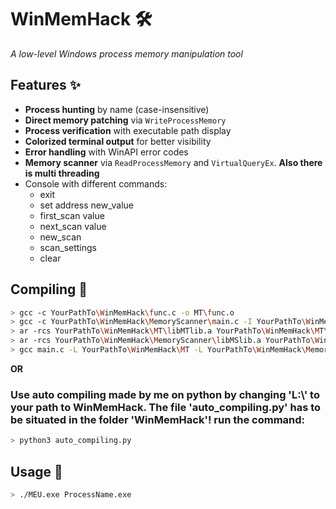 # WinMemHack 🛠️  
*A low-level Windows process memory manipulation tool*

## Features ✨
- **Process hunting** by name (case-insensitive)
- **Direct memory patching** via `WriteProcessMemory`
- **Process verification** with executable path display
- **Colorized terminal output** for better visibility
- **Error handling** with WinAPI error codes
- **Memory scanner** via `ReadProcessMemory` and `VirtualQueryEx`. **Also there is multi threading**
- Console with different commands:
  - exit
  - set address new_value
  - first_scan value
  - next_scan value
  - new_scan
  - scan_settings
  - clear

## Compiling 🔧
```bash
> gcc -c YourPathTo\WinMemHack\func.c -o MT\func.o
> gcc -c YourPathTo\WinMemHack\MemoryScanner\main.c -I YourPathTo\WinMemHack\MT -o YourPathTo\WinMemHack\MemoryScanner\main.o
> ar -rcs YourPathTo\WinMemHack\MT\libMTlib.a YourPathTo\WinMemHack\MT\func.o
> ar -rcs YourPathTo\WinMemHack\MemoryScanner\libMSlib.a YourPathTo\WinMemHack\MemoryScanner\main.o
> gcc main.c -L YourPathTo\WinMemHack\MT -L YourPathTo\WinMemHack\MemoryScanner -lMSlib -lMTlib -I YourPathTo\WinMemHack\MT -I YourPathTo\WinMemHack\MemoryScanner -o MEU.exe
```
**OR**
### Use auto compiling made by me on python by changing 'L:\\' to your path to WinMemHack. The file 'auto_compiling.py' has to be situated in the folder 'WinMemHack'! run the command:
```bash
> python3 auto_compiling.py
```
## Usage 🚀
```bash
> ./MEU.exe ProcessName.exe
```
